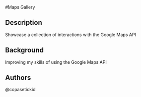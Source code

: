 #Maps Gallery

## Description
Showcase a collection of interactions with the Google Maps API

## Background 
Improving my skills of using the Google Maps API

## Authors
@copasetickid
